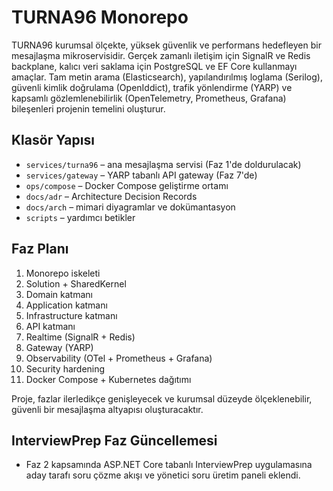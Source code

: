 # TURNA96 Monorepo

TURNA96 kurumsal ölçekte, yüksek güvenlik ve performans hedefleyen bir mesajlaşma mikroservisidir. Gerçek zamanlı iletişim için SignalR ve Redis backplane, kalıcı veri saklama için PostgreSQL ve EF Core kullanmayı amaçlar. Tam metin arama (Elasticsearch), yapılandırılmış loglama (Serilog), güvenli kimlik doğrulama (OpenIddict), trafik yönlendirme (YARP) ve kapsamlı gözlemlenebilirlik (OpenTelemetry, Prometheus, Grafana) bileşenleri projenin temelini oluşturur.

## Klasör Yapısı
- `services/turna96` – ana mesajlaşma servisi (Faz 1'de doldurulacak)
- `services/gateway` – YARP tabanlı API gateway (Faz 7'de)
- `ops/compose` – Docker Compose geliştirme ortamı
- `docs/adr` – Architecture Decision Records
- `docs/arch` – mimari diyagramlar ve dokümantasyon
- `scripts` – yardımcı betikler

## Faz Planı
1. Monorepo iskeleti
2. Solution + SharedKernel
3. Domain katmanı
4. Application katmanı
5. Infrastructure katmanı
6. API katmanı
7. Realtime (SignalR + Redis)
8. Gateway (YARP)
9. Observability (OTel + Prometheus + Grafana)
10. Security hardening
11. Docker Compose + Kubernetes dağıtımı

Proje, fazlar ilerledikçe genişleyecek ve kurumsal düzeyde ölçeklenebilir, güvenli bir mesajlaşma altyapısı oluşturacaktır.

## InterviewPrep Faz Güncellemesi
- Faz 2 kapsamında ASP.NET Core tabanlı InterviewPrep uygulamasına aday tarafı soru çözme akışı ve yönetici soru üretim paneli eklendi.
